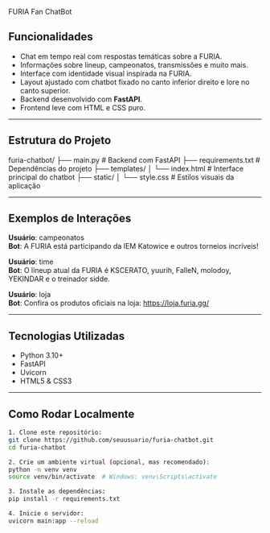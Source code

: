 FURIA Fan ChatBot

## Funcionalidades

- Chat em tempo real com respostas temáticas sobre a FURIA.
- Informações sobre lineup, campeonatos, transmissões e muito mais.
- Interface com identidade visual inspirada na FURIA.
- Layout ajustado com chatbot fixado no canto inferior direito e lore no canto superior.
- Backend desenvolvido com **FastAPI**.
- Frontend leve com HTML e CSS puro.

---

## Estrutura do Projeto

furia-chatbot/ 
├── main.py # Backend com FastAPI 
├── requirements.txt # Dependências do projeto 
├── templates/ 
│ └── index.html # Interface principal do chatbot 
├── static/ 
│ └── style.css # Estilos visuais da aplicação


---

## Exemplos de Interações

**Usuário**: campeonatos  
**Bot**: A FURIA está participando da IEM Katowice e outros torneios incríveis!

**Usuário**: time  
**Bot**: O lineup atual da FURIA é KSCERATO, yuurih, FalleN, molodoy, YEKINDAR e o treinador sidde.

**Usuário**: loja  
**Bot**: Confira os produtos oficiais na loja: https://loja.furia.gg/

---

## Tecnologias Utilizadas

- Python 3.10+
- FastAPI
- Uvicorn
- HTML5 & CSS3

---

## Como Rodar Localmente
```bash
1. Clone este repositório:
git clone https://github.com/seuusuario/furia-chatbot.git
cd furia-chatbot

2. Crie um ambiente virtual (opcional, mas recomendado):
python -m venv venv
source venv/bin/activate  # Windows: venv\Scripts\activate

3. Instale as dependências: 
pip install -r requirements.txt

4. Inicie o servidor:
uvicorn main:app --reload

